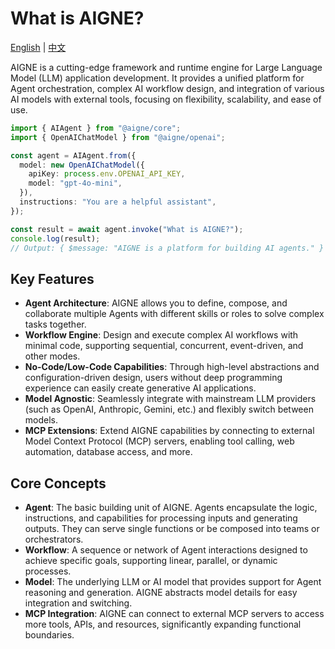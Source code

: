 # What is AIGNE?

[English](./what-is-aigne.md) | [中文](./what-is-aigne.zh.md)

AIGNE is a cutting-edge framework and runtime engine for Large Language Model (LLM) application development. It provides a unified platform for Agent orchestration, complex AI workflow design, and integration of various AI models with external tools, focusing on flexibility, scalability, and ease of use.

```ts file="../../docs-examples/test/what-is-aigne.test.ts" region="example-what-is-aigne-basic"
import { AIAgent } from "@aigne/core";
import { OpenAIChatModel } from "@aigne/openai";

const agent = AIAgent.from({
  model: new OpenAIChatModel({
    apiKey: process.env.OPENAI_API_KEY,
    model: "gpt-4o-mini",
  }),
  instructions: "You are a helpful assistant",
});

const result = await agent.invoke("What is AIGNE?");
console.log(result);
// Output: { $message: "AIGNE is a platform for building AI agents." }
```

## Key Features

* **Agent Architecture**: AIGNE allows you to define, compose, and collaborate multiple Agents with different skills or roles to solve complex tasks together.
* **Workflow Engine**: Design and execute complex AI workflows with minimal code, supporting sequential, concurrent, event-driven, and other modes.
* **No-Code/Low-Code Capabilities**: Through high-level abstractions and configuration-driven design, users without deep programming experience can easily create generative AI applications.
* **Model Agnostic**: Seamlessly integrate with mainstream LLM providers (such as OpenAI, Anthropic, Gemini, etc.) and flexibly switch between models.
* **MCP Extensions**: Extend AIGNE capabilities by connecting to external Model Context Protocol (MCP) servers, enabling tool calling, web automation, database access, and more.

## Core Concepts

* **Agent**: The basic building unit of AIGNE. Agents encapsulate the logic, instructions, and capabilities for processing inputs and generating outputs. They can serve single functions or be composed into teams or orchestrators.
* **Workflow**: A sequence or network of Agent interactions designed to achieve specific goals, supporting linear, parallel, or dynamic processes.
* **Model**: The underlying LLM or AI model that provides support for Agent reasoning and generation. AIGNE abstracts model details for easy integration and switching.
* **MCP Integration**: AIGNE can connect to external MCP servers to access more tools, APIs, and resources, significantly expanding functional boundaries.
